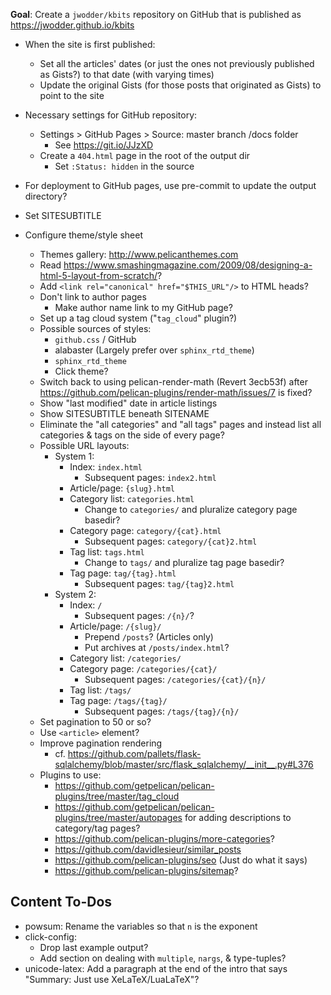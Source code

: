 **Goal**: Create a `jwodder/kbits` repository on GitHub that is published as
<https://jwodder.github.io/kbits>

- When the site is first published:
    - Set all the articles' dates (or just the ones not previously published as
      Gists?) to that date (with varying times)
    - Update the original Gists (for those posts that originated as Gists) to
      point to the site

- Necessary settings for GitHub repository:
    - Settings > GitHub Pages > Source: master branch /docs folder
        - See <https://git.io/JJzXD>
    - Create a `404.html` page in the root of the output dir
        - Set `:Status: hidden` in the source

- For deployment to GitHub pages, use pre-commit to update the output
  directory?

- Set SITESUBTITLE

- Configure theme/style sheet
    - Themes gallery: <http://www.pelicanthemes.com>
    - Read <https://www.smashingmagazine.com/2009/08/designing-a-html-5-layout-from-scratch/>?
    - Add `<link rel="canonical" href="$THIS_URL"/>` to HTML heads?
    - Don't link to author pages
        - Make author name link to my GitHub page?
    - Set up a tag cloud system ("`tag_cloud`" plugin?)
    - Possible sources of styles:
        - `github.css` / GitHub
        - alabaster (Largely prefer over `sphinx_rtd_theme`)
        - `sphinx_rtd_theme`
        - Click theme?
    - Switch back to using pelican-render-math (Revert 3ecb53f) after
      <https://github.com/pelican-plugins/render-math/issues/7> is fixed?
    - Show "last modified" date in article listings
    - Show SITESUBTITLE beneath SITENAME
    - Eliminate the "all categories" and "all tags" pages and instead list all
      categories & tags on the side of every page?
    - Possible URL layouts:
        - System 1:
            - Index: `index.html`
                - Subsequent pages: `index2.html`
            - Article/page: `{slug}.html`
            - Category list: `categories.html`
                - Change to `categories/` and pluralize category page basedir?
            - Category page: `category/{cat}.html`
                - Subsequent pages: `category/{cat}2.html`
            - Tag list: `tags.html`
                - Change to `tags/` and pluralize tag page basedir?
            - Tag page: `tag/{tag}.html`
                - Subsequent pages: `tag/{tag}2.html`
        - System 2:
            - Index: `/`
                - Subsequent pages: `/{n}/`?
            - Article/page: `/{slug}/`
                - Prepend `/posts`? (Articles only)
                - Put archives at `/posts/index.html`?
            - Category list: `/categories/`
            - Category page: `/categories/{cat}/`
                - Subsequent pages: `/categories/{cat}/{n}/`
            - Tag list: `/tags/`
            - Tag page: `/tags/{tag}/`
                - Subsequent pages: `/tags/{tag}/{n}/`
    - Set pagination to 50 or so?
    - Use `<article>` element?
    - Improve pagination rendering
        - cf. <https://github.com/pallets/flask-sqlalchemy/blob/master/src/flask_sqlalchemy/__init__.py#L376>
    - Plugins to use:
        - <https://github.com/getpelican/pelican-plugins/tree/master/tag_cloud>
        - <https://github.com/getpelican/pelican-plugins/tree/master/autopages>
          for adding descriptions to category/tag pages?
        - <https://github.com/pelican-plugins/more-categories>?
        - <https://github.com/davidlesieur/similar_posts>
        - <https://github.com/pelican-plugins/seo> (Just do what it says)
        - <https://github.com/pelican-plugins/sitemap>?


Content To-Dos
--------------

- powsum: Rename the variables so that `n` is the exponent
- click-config:
    - Drop last example output?
    - Add section on dealing with `multiple`, `nargs`, & type-tuples?
- unicode-latex: Add a paragraph at the end of the intro that says "Summary:
  Just use XeLaTeX/LuaLaTeX"?
